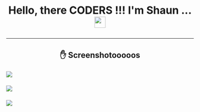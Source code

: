 # <p align="center">Hello, there CODERS !!! I'm Shaun ... <img src="https://raw.githubusercontent.com/MartinHeinz/MartinHeinz/master/wave.gif" width="30px"></p>

---

## <p align="center">:raised_hand: Screenshotooooos</p>

### <img src = "https://github.com/Shaunmak1214/MarketPlace-Platform-C-Plus-Plus/blob/master/assets/screenshot1.png">

### <img src = "https://github.com/Shaunmak1214/MarketPlace-Platform-C-Plus-Plus/blob/master/assets/screenshot2.png">

### <img src = "https://github.com/Shaunmak1214/MarketPlace-Platform-C-Plus-Plus/blob/master/assets/screenshot3.png">
